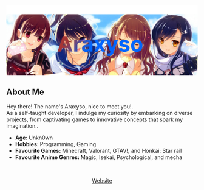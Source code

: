 <img src="/Component 1.png" alt="banner">

<div align="center">
    <h2 align="left">About Me</h2>
	<!--
	<img align="right" src="aboutme.webp" height="260" alt="about me">
	-->
	<p align="left">Hey there! The name's Araxyso, nice to meet you!.<br>As a self-taught developer, I indulge my curiosity by embarking on diverse projects, from captivating games to innovative concepts that spark my imagination..</p>
	<ul align="left">
		<li><b>Age: </b>Unkn0wn</li>
		<li><b>Hobbies: </b>Programming, Gaming</li>
		<li><b>Favourite Games: </b>Minecraft, Valorant, GTAV!, and Honkai: Star rail</li>
		<li><b>Favourite Anime Genres: </b>Magic, Isekai, Psychological, and mecha</li>
</div>
<br>
<div align="center">
	<p><a href="https://araxyso.xyz">Website</a></p>
</div>
